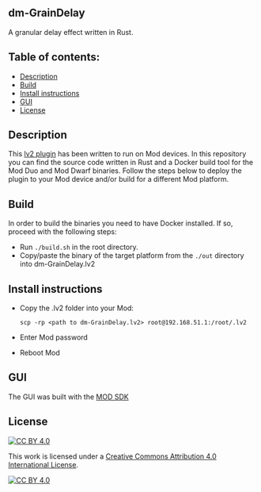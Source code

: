 ## dm-GrainDelay

A granular delay effect written in Rust.

## Table of contents:

- [Description](#Description)
- [Build](#Build)
- [Install instructions](#Install-instructions)
- [GUI](#GUI)
- [License](#License)

## Description

This [lv2 plugin](./dm-GrainDelay.lv2) has been written to run on Mod devices. In this repository you can find the source code written in Rust and a Docker build tool for the Mod Duo and Mod Dwarf binaries. Follow the steps below to deploy the plugin to your Mod device and/or build for a different Mod platform.

## Build

In order to build the binaries you need to have Docker installed. If so, proceed with the following steps:

- Run `./build.sh` in the root directory.
- Copy/paste the binary of the target platform from the `./out` directory into dm-GrainDelay.lv2

## Install instructions

- Copy the .lv2 folder into your Mod:

  ```
  scp -rp <path to dm-GrainDelay.lv2> root@192.168.51.1:/root/.lv2
  ```

- Enter Mod password
- Reboot Mod

## GUI

The GUI was built with the [MOD SDK](https://github.com/moddevices/mod-sdk)

## License

[![CC BY 4.0][cc-by-shield]][cc-by]

This work is licensed under a
[Creative Commons Attribution 4.0 International License][cc-by].

[![CC BY 4.0][cc-by-image]][cc-by]

[cc-by]: http://creativecommons.org/licenses/by/4.0/
[cc-by-image]: https://i.creativecommons.org/l/by/4.0/88x31.png
[cc-by-shield]: https://img.shields.io/badge/License-CC%20BY%204.0-lightgrey.svg
